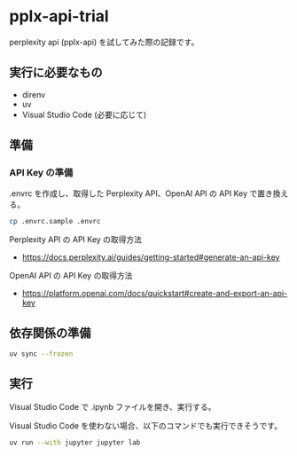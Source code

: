 # pplx-api-trial

perplexity api (pplx-api) を試してみた際の記録です。

## 実行に必要なもの

- direnv
- uv
- Visual Studio Code (必要に応じて)

## 準備

### API Key の準備

.envrc を作成し、取得した Perplexity API、OpenAI API の API Key で置き換える。

```bash
cp .envrc.sample .envrc
```

Perplexity API の API Key の取得方法

- <https://docs.perplexity.ai/guides/getting-started#generate-an-api-key>

OpenAI API の API Key の取得方法

- <https://platform.openai.com/docs/quickstart#create-and-export-an-api-key>

## 依存関係の準備

```bash
uv sync --frozen
```

## 実行

Visual Studio Code で .ipynb ファイルを開き、実行する。

Visual Studio Code を使わない場合、以下のコマンドでも実行できそうです。

```bash
uv run --with jupyter jupyter lab
```
